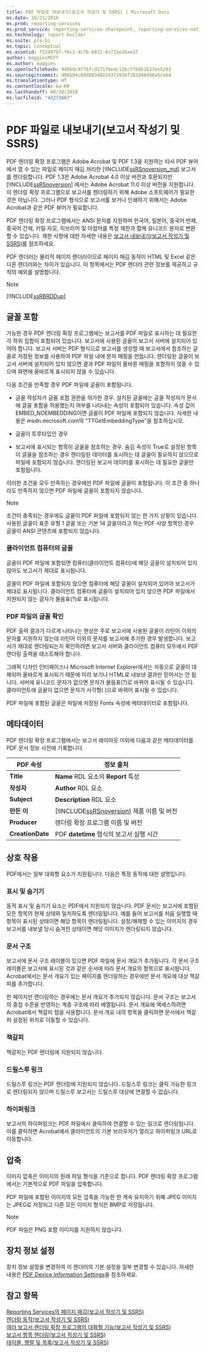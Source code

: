 ```yaml
---
title: PDF 파일로 내보내기(보고서 작성기 및 SSRS) | Microsoft Docs
ms.date: 10/21/2016
ms.prod: reporting-services
ms.prod_service: reporting-services-sharepoint, reporting-services-native
ms.technology: report-builder
ms.suite: pro-bi
ms.topic: conceptual
ms.assetid: f22497b7-f6c1-4c7b-b831-8c731e26ae37
author: maggiesMSFT
ms.author: maggies
ms.openlocfilehash: 940bdc4f76fcd171fbedc126cf7b651637ee5293
ms.sourcegitcommit: d96b94c60d88340224371926f283200496a5ca64
ms.translationtype: HT
ms.contentlocale: ko-KR
ms.lasthandoff: 08/30/2018
ms.locfileid: "43273667"
---
```

# <a name="exporting-to-a-pdf-file-report-builder-and-ssrs"></a>PDF 파일로 내보내기(보고서 작성기 및 SSRS)
  PDF 렌더링 확장 프로그램은 Adobe Acrobat 및 PDF 1.3을 지원하는 타사 PDF 뷰어에서 열 수 있는 파일로 페이지 매김 처리한 [!INCLUDE[ssRSnoversion_md](../../includes/ssrsnoversion-md.md)] 보고서를 렌더링합니다. PDF 1.3은 Adobe Acrobat 4.0 이상 버전과 호환되지만 [!INCLUDE[ssRSnoversion](../../includes/ssrsnoversion-md.md)] 에서는 Adobe Acrobat 11.0 이상 버전을 지원합니다. 이 렌더링 확장 프로그램으로 보고서를 렌더링하기 위해 Adobe 소프트웨어가 필요한 것은 아닙니다. 그러나 PDF 형식으로 보고서를 보거나 인쇄하기 위해서는 Adobe Acrobat과 같은 PDF 뷰어가 필요합니다.  
  
 PDF 렌더링 확장 프로그램에서는 ANSI 문자를 지원하며 한국어, 일본어, 중국어 번체, 중국어 간체, 키릴 자모, 히브리어 및 아랍어를 특정 제한과 함께 유니코드 문자로 변환할 수 있습니다. 제한 사항에 대한 자세한 내용은 [보고서 내보내기&#40;보고서 작성기 및 SSRS&#41;](../../reporting-services/report-builder/export-reports-report-builder-and-ssrs.md)를 참조하세요.  
  
 PDF 렌더러는 물리적 페이지 렌더러이므로 페이지 매김 동작이 HTML 및 Excel 같은 다른 렌더러와는 차이가 있습니다. 이 항목에서는 PDF 렌더러 관련 정보를 제공하고 규칙의 예외를 설명합니다.  
  
> [!NOTE]  
>  [!INCLUDE[ssRBRDDup](../../includes/ssrbrddup-md.md)]  
  
##  <a name="FontRequirements"></a> 글꼴 포함  
 가능한 경우 PDF 렌더링 확장 프로그램에는 보고서를 PDF 파일로 표시하는 데 필요한 각 하위 집합이 포함되어 있습니다. 보고서에 사용된 글꼴이 보고서 서버에 설치되어 있어야 합니다. 보고서 서버는 PDF 형식으로 보고서를 생성할 때 보고서에서 참조하는 글꼴로 저장된 정보를 사용하여 PDF 파일 내에 문자 매핑을 만듭니다. 렌더링된 글꼴이 보고서 서버에 설치되어 있지 않으면 결과 PDF 파일이 올바른 매핑을 포함하지 않을 수 있으며 화면에 올바르게 표시되지 않을 수 있습니다.  
  
 다음 조건을 만족할 경우 PDF 파일에 글꼴이 포함됩니다.  
  
-   글꼴 작성자가 글꼴 포함 권한을 허가한 경우. 설치된 글꼴에는 글꼴 작성자가 문서에 글꼴 포함을 허용했는지 여부를 나타내는 속성이 포함되어 있습니다. 속성 값이 EMBED_NOEMBEDDING이면 글꼴이 PDF 파일에 포함되지 않습니다. 자세한 내용은 msdn.microsoft.com의 "TTGetEmbeddingType"을 참조하십시오.  
  
-   글꼴이 트루타입인 경우  
  
-   보고서에 표시되는 항목이 글꼴을 참조하는 경우. 숨김 속성이 True로 설정된 항목이 글꼴을 참조하는 경우 렌더링된 데이터를 표시하는 데 글꼴이 필요하지 않으므로 파일에 포함되지 않습니다. 렌더링된 보고서 데이터를 표시하는 데 필요한 글꼴만 포함됩니다.  
  
 이러한 조건을 모두 만족하는 경우에만 PDF 파일에 글꼴이 포함됩니다. 이 조건 중 하나라도 만족하지 않으면 PDF 파일에 글꼴이 포함되지 않습니다.  
  
> [!NOTE]  
>  조건이 충족되는 경우에도 글꼴이 PDF 파일에 포함되지 않는 한 가지 상황이 있습니다. 사용된 글꼴이 표준 유형 1 글꼴 또는 기본 14 글꼴이라고 하는 PDF 사양 항목인 경우 글꼴이 ANSI 콘텐츠에 포함되지 않습니다.  
  
  
### <a name="fonts-on-the-client-computer"></a>클라이언트 컴퓨터의 글꼴  
 글꼴이 PDF 파일에 포함되면 컴퓨터(클라이언트 컴퓨터)에 해당 글꼴이 설치되어 있지 않아도 보고서가 제대로 표시됩니다.  
  
 글꼴이 PDF 파일에 포함되지 않으면 컴퓨터에 해당 글꼴이 설치되어 있어야 보고서가 제대로 표시됩니다. 클라이언트 컴퓨터에 글꼴이 설치되어 있지 않으면 PDF 파일에서 지원되지 않는 글자가 물음표(?)로 표시됩니다.  
  
### <a name="verifying-fonts-in-a-pdf-file"></a>PDF 파일의 글꼴 확인  
 PDF 출력 결과가 다르게 나타나는 현상은 주로 보고서에 사용된 글꼴이 라틴어 이외의 문자를 지원하지 않는데 라틴어 이외의 문자를 보고서에 추가한 경우 발생합니다. 보고서가 제대로 렌더링되는지 확인하려면 보고서 서버와 클라이언트 컴퓨터 모두에서 PDF 렌더링 출력을 테스트해야 합니다.  
  
 그래픽 디자인 인터페이스나 Microsoft Internet Explorer에서는 자동으로 글꼴이 대체되어 올바르게 표시되기 때문에 미리 보기나 HTML로 내보낸 결과만 믿어서는 안 됩니다. 서버에 유니코드 문자가 없으면 문자가 물음표(?)로 바뀌어 표시될 수 있습니다. 클라이언트에 글꼴이 없으면 문자가 사각형( )으로 바뀌어 표시될 수 있습니다.  
  
 PDF 파일에 포함된 글꼴은 파일에 저장된 Fonts 속성에 메타데이터로 포함됩니다.  
  
##  <a name="Metadata"></a> 메타데이터  
 PDF 렌더링 확장 프로그램에서는 보고서 레이아웃 이외에 다음과 같은 메타데이터를 PDF 문서 정보 사전에 기록합니다.  
  
|PDF 속성|정보 출처|  
|------------------|------------------|  
|**Title**|**Name** RDL 요소의 **Report** 특성|  
|**작성자**|**Author** RDL 요소|  
|**Subject**|**Description** RDL 요소|  
|**만든 이**|[!INCLUDE[ssRSnoversion](../../includes/ssrsnoversion-md.md)] 제품 이름 및 버전|  
|**Producer**|렌더링 확장 프로그램 이름 및 버전|  
|**CreationDate**|PDF **datetime** 형식의 보고서 실행 시간|  
  
  
##  <a name="Interactivity"></a> 상호 작용  
 PDF에서는 일부 대화형 요소가 지원됩니다. 다음은 특정 동작에 대한 설명입니다.  
  
### <a name="show-and-hide"></a>표시 및 숨기기  
 동적 표시 및 숨기기 요소는 PDF에서 지원되지 않습니다. PDF 문서는 보고서에 포함된 모든 항목의 현재 상태와 일치하도록 렌더링됩니다. 예를 들어 보고서를 처음 실행할 때 항목이 표시된 상태이면 해당 항목이 렌더링됩니다. 설정/해제할 수 있는 이미지의 경우 보고서를 내보낼 당시 숨겨진 상태이면 해당 이미지가 렌더링되지 않습니다.  
  
### <a name="document-map"></a>문서 구조  
 보고서에 문서 구조 레이블이 있으면 PDF 파일에 문서 개요가 추가됩니다. 각 문서 구조 레이블은 보고서에 표시된 것과 같은 순서에 따라 문서 개요의 항목으로 표시됩니다. Acrobat에서는 문서 개요가 있는 페이지를 렌더링하는 경우에만 문서 개요에 대상 책갈피를 추가합니다.  
  
 한 페이지만 렌더링하는 경우에는 문서 개요가 추가되지 않습니다. 문서 구조는 보고서의 중첩 수준을 반영하는 계층 구조에 따라 배열됩니다. 문서 개요에 액세스하려면 Acrobat에서 책갈피 탭을 사용합니다. 문서 개요 내의 항목을 클릭하면 문서에서 책갈피 설정된 위치로 이동할 수 있습니다.  
  
### <a name="bookmarks"></a>책갈피  
 책갈피는 PDF 렌더링에 지원되지 않습니다.  
  
### <a name="drillthrough-links"></a>드릴스루 링크  
 드릴스루 링크는 PDF 렌더링에 지원되지 않습니다. 드릴스루 링크는 클릭 가능한 링크로 렌더링되지 않으며 드릴스루 보고서는 드릴스루 대상에 연결할 수 없습니다.  
  
### <a name="hyperlinks"></a>하이퍼링크  
 보고서의 하이퍼링크는 PDF 파일에서 클릭하여 연결할 수 있는 링크로 렌더링됩니다. 이를 클릭하면 Acrobat에서 클라이언트의 기본 브라우저가 열리고 하이퍼링크 URL로 이동합니다.  
  
  
##  <a name="Compression"></a> 압축  
 이미지 압축은 이미지의 원래 파일 형식을 기준으로 합니다. PDF 렌더링 확장 프로그램에서는 기본적으로 PDF 파일을 압축합니다.  
  
 PDF 파일에 포함된 이미지의 모든 압축을 가능한 한 계속 유지하기 위해 JPEG 이미지는 JPEG로 저장되고 다른 모든 이미지 형식은 BMP로 저장됩니다.  
  
> [!NOTE]  
>  PDF 파일은 PNG 포함 이미지를 지원하지 않습니다.  
  
  
##  <a name="DeviceInfo"></a> 장치 정보 설정  
 장치 정보 설정을 변경하여 이 렌더러의 기본 설정을 일부 변경할 수 있습니다. 자세한 내용은 [PDF Device Information Settings](../../reporting-services/pdf-device-information-settings.md)을 참조하세요.  
  
  
## <a name="see-also"></a>참고 항목  
 [Reporting Services의 페이지 매김&#40;보고서 작성기 및 SSRS&#41;](../../reporting-services/report-design/pagination-in-reporting-services-report-builder-and-ssrs.md)   
 [렌더링 동작&#40;보고서 작성기 및 SSRS&#41;](../../reporting-services/report-design/rendering-behaviors-report-builder-and-ssrs.md)   
 [여러 보고서 렌더링 확장 프로그램의 대화형 기능&#40;보고서 작성기 및 SSRS&#41;](../../reporting-services/report-builder/interactive-functionality-different-report-rendering-extensions.md)   
 [보고서 항목 렌더링&#40;보고서 작성기 및 SSRS&#41;](../../reporting-services/report-design/rendering-report-items-report-builder-and-ssrs.md)   
 [테이블, 행렬 및 목록&#40;보고서 작성기 및 SSRS&#41;](../../reporting-services/report-design/tables-matrices-and-lists-report-builder-and-ssrs.md)  
  
  
